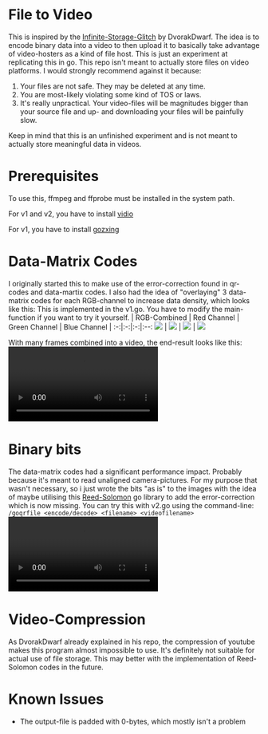 # File to Video
This is inspired by the [Infinite-Storage-Glitch](https://github.com/DvorakDwarf/Infinite-Storage-Glitch) by DvorakDwarf. The idea is to encode binary data into a video to then upload it to basically take advantage of video-hosters as a kind of file host. This is just an experiment at replicating this in go. This repo isn't meant to actually store files on video platforms. I would strongly recommend against it because:
1. Your files are not safe. They may be deleted at any time.
2. You are most-likely violating some kind of TOS or laws.
3. It's really unpractical. Your video-files will be magnitudes bigger than your source file and up- and downloading your files will be painfully slow.

Keep in mind that this is an unfinished experiment and is not meant to actually store meaningful data in videos.

# Prerequisites
To use this, ffmpeg and ffprobe must be installed in the system path.

For v1 and v2, you have to install [vidio](https://pkg.go.dev/github.com/AlexEidt/Vidio)

For v1, you have to install [gozxing](https://github.com/makiuchi-d/gozxing)

# Data-Matrix Codes
I originally started this to make use of the error-correction found in qr-codes and data-martix codes.
I also had the idea of "overlaying" 3 data-matrix codes for each RGB-channel to increase data density, which looks like this:
This is implemented in the v1.go. You have to modify the main-function if you want to try it yourself.
| RGB-Combined |  Red Channel | Green Channel | Blue Channel |
:-:|:-:|:-:|:--:
![](https://github.com/Alex23582/FileToVideo/assets/117467716/fc2b08fd-60ae-448b-b767-288636469de6) | ![](https://github.com/Alex23582/FileToVideo/assets/117467716/6898df38-c1d3-4951-b348-20aba34d1b9f) | ![](https://github.com/Alex23582/FileToVideo/assets/117467716/b3b72185-2bf9-4530-90ea-5717b84f2367) | ![](https://github.com/Alex23582/FileToVideo/assets/117467716/9a20de0e-85f0-4d2d-97ad-1a9563d7bde3)

With many frames combined into a video, the end-result looks like this:
<video src="https://github.com/Alex23582/FileToVideo/assets/117467716/f1878acc-f9de-44fa-8e32-36b0b7c24812"/>
# Binary bits
The data-matrix codes had a significant performance impact. Probably because it's meant to read unaligned camera-pictures. For my purpose that wasn't necessary, so i just wrote the bits "as is" to the images with the idea of maybe utilising this [Reed-Solomon](https://github.com/klauspost/reedsolomon) go library to add the error-correction which is now missing.
You can try this with v2.go using the command-line: ```/goqrfile <encode/decode> <filename> <videofilename>```
<video src="https://github.com/Alex23582/FileToVideo/assets/117467716/c8a1016d-a05b-4883-9899-62436285a222"/>
# Video-Compression
As DvorakDwarf already explained in his repo, the compression of youtube makes this program almost impossible to use. It's definitely not suitable for actual use of file storage. This may better with the implementation of Reed-Solomon codes in the future.

# Known Issues
 - The output-file is padded with 0-bytes, which mostly isn't a problem
